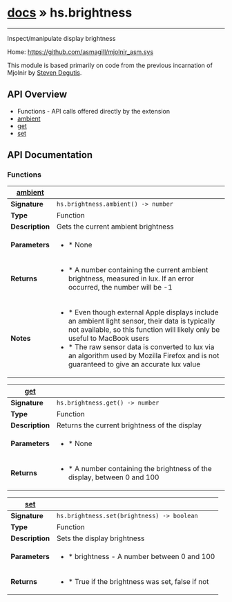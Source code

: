 # [docs](index.md) » hs.brightness
---

Inspect/manipulate display brightness

Home: https://github.com/asmagill/mjolnir_asm.sys

This module is based primarily on code from the previous incarnation of Mjolnir by [Steven Degutis](https://github.com/sdegutis/).

## API Overview
* Functions - API calls offered directly by the extension
 * [ambient](#ambient)
 * [get](#get)
 * [set](#set)

## API Documentation

### Functions

| [ambient](#ambient)         |                                                                                     |
| --------------------------------------------|-------------------------------------------------------------------------------------|
| **Signature**                               | `hs.brightness.ambient() -> number`                                                                    |
| **Type**                                    | Function                                                                     |
| **Description**                             | Gets the current ambient brightness                                                                     |
| **Parameters**                              | <ul><li> * None</li></ul> |
| **Returns**                                 | <ul><li> * A number containing the current ambient brightness, measured in lux. If an error occurred, the number will be -1</li></ul>          |
| **Notes**                                   | <ul><li> * Even though external Apple displays include an ambient light sensor, their data is typically not available, so this function will likely only be useful to MacBook users</li><li> * The raw sensor data is converted to lux via an algorithm used by Mozilla Firefox and is not guaranteed to give an accurate lux value</li></ul>                |

| [get](#get)         |                                                                                     |
| --------------------------------------------|-------------------------------------------------------------------------------------|
| **Signature**                               | `hs.brightness.get() -> number`                                                                    |
| **Type**                                    | Function                                                                     |
| **Description**                             | Returns the current brightness of the display                                                                     |
| **Parameters**                              | <ul><li> * None</li></ul> |
| **Returns**                                 | <ul><li> * A number containing the brightness of the display, between 0 and 100</li></ul>          |

| [set](#set)         |                                                                                     |
| --------------------------------------------|-------------------------------------------------------------------------------------|
| **Signature**                               | `hs.brightness.set(brightness) -> boolean`                                                                    |
| **Type**                                    | Function                                                                     |
| **Description**                             | Sets the display brightness                                                                     |
| **Parameters**                              | <ul><li> * brightness - A number between 0 and 100</li></ul> |
| **Returns**                                 | <ul><li> * True if the brightness was set, false if not</li></ul>          |

